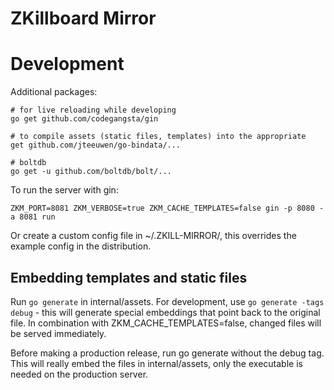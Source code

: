 ZKillboard Mirror
=================

Development
===========

Additional packages:

    # for live reloading while developing
    go get github.com/codegangsta/gin

    # to compile assets (static files, templates) into the appropriate
    get github.com/jteeuwen/go-bindata/...

    # boltdb
    go get -u github.com/boltdb/bolt/...


To run the server with gin:

    ZKM_PORT=8081 ZKM_VERBOSE=true ZKM_CACHE_TEMPLATES=false gin -p 8080 -a 8081 run

Or create a custom config file in ~/.ZKILL-MIRROR/, this overrides the
example config in the distribution.

Embedding templates and static files
------------------------------------

Run `go generate` in
internal/assets.  For development, use `go generate -tags debug` -
this will generate special embeddings that point back to the original file.
In combination with ZKM_CACHE_TEMPLATES=false, changed files will be
served immediately.

Before making a production release, run go generate without the debug tag.
This will really embed the files in internal/assets, only the executable
is needed on the production server.
